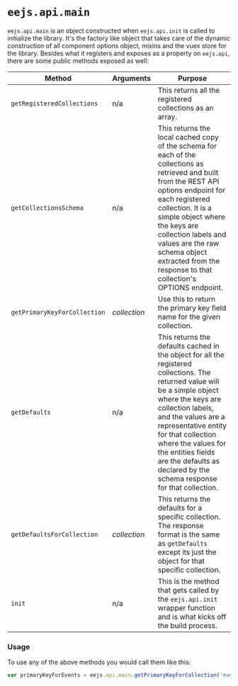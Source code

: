 # `eejs.api.main`

`eejs.api.main` is an object constructed when `eejs.api.init` is called to initialize the library.  It's the factory like object that takes care of the dynamic construction of all component options object, mixins and the vuex store for the library.  Besides what it registers and exposes as a property on `eejs.api`, there are some public methods exposed as well:

Method  | Arguments | Purpose
|------|------------|-----------|
`getRegisteredCollections` | n/a | This returns all the registered collections as an array.
`getCollectionsSchema` | n/a | This returns the local cached copy of the schema for each of the collections as retrieved and built from the REST API options endpoint for each registered collection.  It is a simple object where the keys are collection labels and values are the raw schema object extracted from the response to that collection's OPTIONS endpoint.
`getPrimaryKeyForCollection` | *collection* | Use this to return the primary key field name for the given collection.
`getDefaults` | n/a | This returns the defaults cached in the object for all the registered collections.  The returned value will be a simple object where the keys are collection labels, and the values are a representative entity for that collection where the values for the entities fields are the defaults as declared by the schema response for that collection.
`getDefaultsForCollection` | *collection* | This returns the defaults for a specific collection.  The response format is the same as `getDefaults` except its just the object for that specific collection.
`init` | n/a | This is the method that gets called by the `eejs.api.init` wrapper function and is what kicks off the build process.


### Usage

To use any of the above methods you would call them like this:

```js
var primaryKeyForEvents = eejs.api.main.getPrimaryKeyForCollection('events');
```




